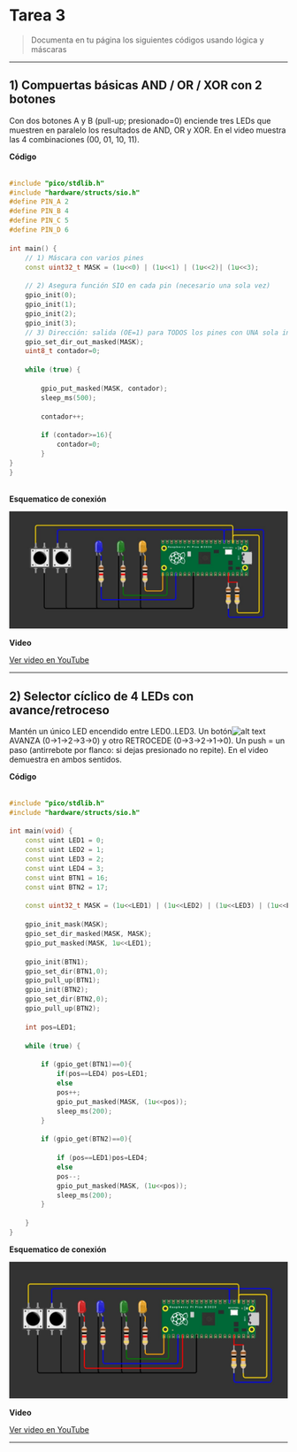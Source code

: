 # Tarea 3

> Documenta en tu página los siguientes códigos usando lógica y máscaras

---

## 1) Compuertas básicas AND / OR / XOR con 2 botones

 Con dos botones A y B (pull-up; presionado=0) enciende tres LEDs que muestren en paralelo los resultados de AND, OR y XOR. En el video muestra las 4 combinaciones (00, 01, 10, 11).

**Código**

```C++

#include "pico/stdlib.h"
#include "hardware/structs/sio.h"
#define PIN_A 2
#define PIN_B 4
#define PIN_C 5
#define PIN_D 6

int main() {
    // 1) Máscara con varios pines
    const uint32_t MASK = (1u<<0) | (1u<<1) | (1u<<2)| (1u<<3);

    // 2) Asegura función SIO en cada pin (necesario una sola vez)
    gpio_init(0);
    gpio_init(1);
    gpio_init(2);
    gpio_init(3);
    // 3) Dirección: salida (OE=1) para TODOS los pines con UNA sola instrucción
    gpio_set_dir_out_masked(MASK);
    uint8_t contador=0;

    while (true) {

        gpio_put_masked(MASK, contador);
        sleep_ms(500);
        
        contador++;

        if (contador>=16){
            contador=0;
        }
}
}



```
**Esquematico de conexión**

![Diagrama del sistema](../recursos/imgs/esquematico1_tarea3.jpg)


**Video**

[Ver video en YouTube](https://youtube.com/shorts/V5-u_odLcfA)

---

## 2) Selector cíclico de 4 LEDs con avance/retroceso

Mantén un único LED encendido entre LED0..LED3. Un botón![alt text](esquematico1_tarea3.jpg) AVANZA (0→1→2→3→0) y otro RETROCEDE (0→3→2→1→0). Un push = un paso (antirrebote por flanco: si dejas presionado no repite). En el video demuestra en ambos sentidos.

**Código**

```C++

#include "pico/stdlib.h"
#include "hardware/structs/sio.h"

int main(void) {
    const uint LED1 = 0;
    const uint LED2 = 1; 
    const uint LED3 = 2;
    const uint LED4 = 3;       
    const uint BTN1 = 16;
    const uint BTN2 = 17; 

    const uint32_t MASK = (1u<<LED1) | (1u<<LED2) | (1u<<LED3) | (1u<<LED4);

    gpio_init_mask(MASK);
    gpio_set_dir_masked(MASK, MASK);  
    gpio_put_masked(MASK, 1u<<LED1); 

    gpio_init(BTN1);
    gpio_set_dir(BTN1,0);
    gpio_pull_up(BTN1);   
    gpio_init(BTN2);
    gpio_set_dir(BTN2,0);
    gpio_pull_up(BTN2); 

    int pos=LED1;

    while (true) {

        if (gpio_get(BTN1)==0){
            if(pos==LED4) pos=LED1;
            else 
            pos++;
            gpio_put_masked(MASK, (1u<<pos));
            sleep_ms(200);
        }

        if (gpio_get(BTN2)==0){

            if (pos==LED1)pos=LED4;
            else 
            pos--;
            gpio_put_masked(MASK, (1u<<pos));
            sleep_ms(200);
        }

    }
}

```

**Esquematico de conexión**

![Diagrama del sistema](../recursos/imgs/esquematico2_tarea3.jpg)


**Video**

[Ver video en YouTube](https://youtube.com/shorts/1cDOuaCSxCE?feature=share)


---
